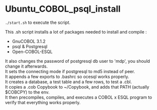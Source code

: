 # Ubuntu_COBOL_psql_install
`./start.sh` to execute the script.

This .sh script installs a lot of packages needed to install and compile :
- GnuCOBOL 3.1.2
- psql & Postgresql
- Open-COBOL-ESQL

It also changes the password of postgresql db user to 'mdp', you should change it afterwards.\
It sets the connecting mode if postgresql to md5 instead of peer.\
It appends a few exports to .bashrc so ocesql works properly.\
It creates a database, a test table and a few rows, to test a .cbl.\
It copies a .cob Copybook to ~/Copybook, and adds that PATH (actually $COBCPY) to the env.\
It then precompiles, compiles, and executes a COBOL x ESQL program to verify that everything works properly.
